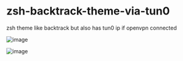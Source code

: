 # zsh-backtrack-theme-via-tun0
zsh theme like backtrack but also has tun0 ip if openvpn connected


![image](https://github.com/zer0dac/zsh-backtrack-theme-via-tun0/assets/65029938/69862cdd-cb64-4752-b88f-8602e3f06474)


![image](https://github.com/zer0dac/zsh-backtrack-theme-via-tun0/assets/65029938/6a795658-cc64-4d2a-8195-451f3513c764)
